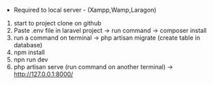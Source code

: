 * Required to local server - (Xampp,Wamp,Laragon)

1. start to project clone on github
2. Paste .env file in laravel project
 -> run command -> composer install
3. run a command on terminal -> php artisan migrate (create table in database)
4. npm install
5. npn run dev
6. php artisan serve (run command on another terminal) ->  http://127.0.0.1:8000/ 
